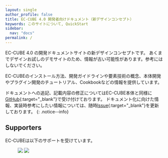 ```yaml
---
layout: single
author_profile: false
title: EC-CUBE 4.0 開発者向けドキュメント（新デザインコンセプト）
keywords: このサイトについて, QuickStart
sidebar:
  nav: "docs"
permalink: /
---
```


EC-CUBE 4.0 の開発ドキュメントサイトの新デザインコンセプトです。
あくまでデザインお試しのデモサイトのため、情報が古い可能性があります。参考にはしないでください。
 
EC-CUBEのインストール方法、開発ガイドラインや要素技術の概念、本体開発やプラグイン開発のチュートリアル、Cookbookなどの情報を提供しています。  
  
ドキュメントへの追記、記載内容の修正についてはEC-CUBE本体と同様に[GitHub](https://github.com/EC-CUBE/ec-cube.github.io/){:target="_blank"}で受け付けております。
ドキュメント化に向けた情報、実装時参考にしたい情報については、随時[Issue](https://github.com/EC-CUBE/ec-cube/issues/3380){:target="_blank"}を更新しております。
{: .notice--info}

## Supporters

EC-CUBEは以下のサポートを受けています。
<figure class="half">
    <a href="https://www.sakura.ad.jp/"><img src="/doc4-new-concept/images/3-1-2line-rgb-whiteback.png"></a>
    <a href="https://vaddy.net/ja/"><img src="/doc4-new-concept/images/VAddy_logo.png"></a>
</figure>